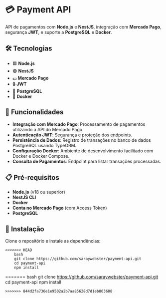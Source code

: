 # 💳 Payment API

API de pagamentos com **Node.js** e **NestJS**, integração com **Mercado Pago**, segurança **JWT**, e suporte a **PostgreSQL** e **Docker**.

## 🛠️ Tecnologias

- 🟦 **Node.js**
- 🟣 **NestJS**
- 💵 **Mercado Pago**
- 🔒 **JWT**
- 🐘 **PostgreSQL**
- 🐳 **Docker**

## 🚀 Funcionalidades

- **Integração com Mercado Pago**: Processamento de pagamentos utilizando a API do Mercado Pago.
- **Autenticação JWT**: Segurança e proteção dos endpoints.
- **Persistência de Dados**: Registro de transações no banco de dados PostgreSQL usando TypeORM.
- **Configuração Docker**: Ambiente de desenvolvimento facilitado com Docker e Docker Compose.
- **Consulta de Pagamentos**: Endpoint para listar transações processadas.

## 📋 Pré-requisitos

- **Node.js** (v18 ou superior)
- **NestJS CLI**
- **Docker**
- **Conta no Mercado Pago** (com Access Token)
- **PostgreSQL**

## 🔧 Instalação

Clone o repositório e instale as dependências:

```
<<<<<<< HEAD
    bash
    git clone https://github.com/saraywebster/payment-api.git
    cd payment-api
    npm install
```
=======
  bash
  git clone https://github.com/saraywebster/payment-api.git
  cd payment-api
  npm install
``` 
>>>>>>> 844d2fa736e1e9502a2b7aa85628d7d1eb803608
